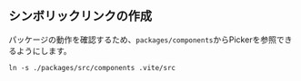 ## シンボリックリンクの作成
パッケージの動作を確認するため、`packages/components`からPickerを参照できるようにします。

`ln -s ./packages/src/components .vite/src`